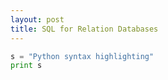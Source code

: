 ```yaml
---
layout: post
title: SQL for Relation Databases
---
```


```python
s = "Python syntax highlighting"
print s
```


